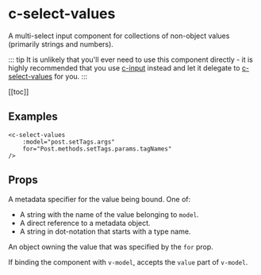 # c-select-values

<!-- MARKER:summary -->
    
A multi-select input component for collections of non-object values (primarily strings and numbers).

<!-- MARKER:summary-end -->

::: tip
It is unlikely that you'll ever need to use this component directly - it is highly recommended that you use [c-input](/stacks/vue/coalesce-vue-vuetify/components/c-input.md) instead and let it delegate to [c-select-values](/stacks/vue/coalesce-vue-vuetify/components/c-select-values.md) for you.
:::

[[toc]]

## Examples

``` vue-html
<c-select-values 
    :model="post.setTags.args" 
    for="Post.methods.setTags.params.tagNames" 
/>
```

## Props

<Prop def="for: string | CollectionProperty | CollectionValue" lang="ts" />

A metadata specifier for the value being bound. One of:
    
- A string with the name of the value belonging to `model`.
- A direct reference to a metadata object.
- A string in dot-notation that starts with a type name.

<Prop def="model?: Model" lang="ts" />

An object owning the value that was specified by the `for` prop.

<Prop def="value?: any // Vue 2
modelValue?: any // Vue 3" lang="ts" />

If binding the component with ``v-model``, accepts the ``value`` part of ``v-model``.


